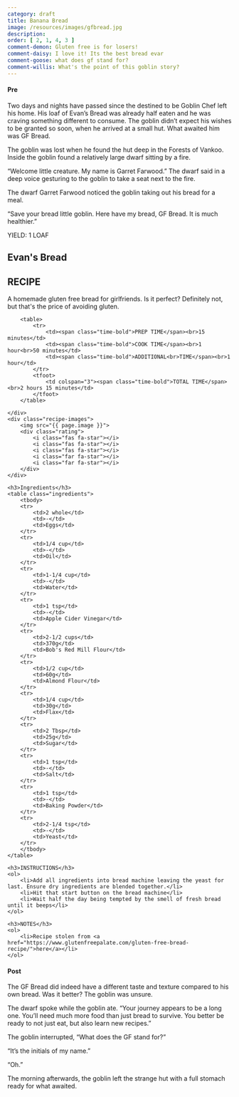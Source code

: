 ```yaml
---
category: draft
title: Banana Bread
image: /resources/images/gfbread.jpg
description: 
order: [ 2, 1, 4, 3 ]
comment-demon: Gluten free is for losers!
comment-daisy: I love it! Its the best bread evar
comment-goose: what does gf stand for?
comment-willis: What's the point of this goblin story?
---
```


#### Pre
Two days and nights have passed since the destined to be Goblin Chef left his home. His loaf of Evan’s Bread was already half eaten and he was craving something different to consume. The goblin didn’t expect his wishes to be granted so soon, when he arrived at a small hut. What awaited him was GF Bread.

The goblin was lost when he found the hut deep in the Forests of Vankoo. Inside the goblin found a relatively large dwarf sitting by a fire.

“Welcome little creature. My name is Garret Farwood.” The dwarf said in a deep voice gesturing to the goblin to take a seat next to the fire.

The dwarf Garret Farwood noticed the goblin taking out his bread for a meal.

“Save your bread little goblin. Here have my bread, GF Bread. It is much healthier.”


<div class="recipe">
    <span class="yield">YIELD: 1 LOAF</span>
    <div class="recipe-text">
        <h2>Evan's Bread</h2>
        <h2>RECIPE</h2>
        <p>A homemade gluten free bread for girlfriends. Is it perfect? Definitely not, but that's the price of avoiding gluten. </p>
        
        <table>
            <tr>
                <td><span class="time-bold">PREP TIME</span><br>15 minutes</td>
                <td><span class="time-bold">COOK TIME</span><br>1 hour<br>50 minutes</td>
                <td><span class="time-bold">ADDITIONAL<br>TIME</span><br>1 hour</td>
            </tr>
            <tfoot>
                <td colspan="3"><span class="time-bold">TOTAL TIME</span><br>2 hours 15 minutes</td>
            </tfoot>
        </table>
     
    </div>
    <div class="recipe-images">
        <img src="{{ page.image }}">
        <div class="rating">
            <i class="fas fa-star"></i>
            <i class="fas fa-star"></i>
            <i class="fas fa-star"></i>
            <i class="far fa-star"></i>
            <i class="far fa-star"></i>
        </div>
    </div>

    <h3>Ingredients</h3>
    <table class="ingredients">
        <tbody>
        <tr>
            <td>2 whole</td>
            <td>-</td>
            <td>Eggs</td>
        </tr>
        <tr>
            <td>1/4 cup</td>
            <td>-</td>
            <td>Oil</td>
        </tr>
        <tr>
            <td>1-1/4 cup</td>
            <td>-</td>
            <td>Water</td>
        </tr>
        <tr>
            <td>1 tsp</td>
            <td>-</td>
            <td>Apple Cider Vinegar</td>
        </tr>
        <tr>
            <td>2-1/2 cups</td>
            <td>370g</td>
            <td>Bob's Red Mill Flour</td>
        </tr>
        <tr>
            <td>1/2 cup</td>
            <td>60g</td>
            <td>Almond Flour</td>
        </tr>
        <tr>
            <td>1/4 cup</td>
            <td>30g</td>
            <td>Flax</td>
        </tr>
        <tr>
            <td>2 Tbsp</td>
            <td>25g</td>
            <td>Sugar</td>
        </tr>
        <tr>
            <td>1 tsp</td>
            <td>-</td>
            <td>Salt</td>
        </tr>
        <tr>
            <td>1 tsp</td>
            <td>-</td>
            <td>Baking Powder</td>
        </tr>
        <tr>
            <td>2-1/4 tsp</td>
            <td>-</td>
            <td>Yeast</td>
        </tr>
        </tbody>
    </table>

    <h3>INSTRUCTIONS</h3>
    <ol>
        <li>Add all ingredients into bread machine leaving the yeast for last. Ensure dry ingredients are blended together.</li>
        <li>Hit that start button on the bread machine</li>
        <li>Wait half the day being tempted by the smell of fresh bread until it beeps</li>
    </ol>

    <h3>NOTES</h3>
    <ol>
        <li>Recipe stolen from <a href="https://www.glutenfreepalate.com/gluten-free-bread-recipe/">here</a></li>
    </ol>

    

</div>

#### Post
The GF Bread did indeed have a different taste and texture compared to his own bread. Was it better? The goblin was unsure.

The dwarf spoke while the goblin ate. “Your journey appears to be a long one. You’ll need much more food than just bread to survive. You better be ready to not just eat, but also learn new recipes.”

The goblin interrupted, “What does the GF stand for?”

“It’s the initials of my name.”

“Oh.”

The morning afterwards, the goblin left the strange hut with a full stomach ready for what awaited.
